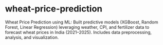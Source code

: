 # wheat-price-prediction
Wheat Price Prediction using ML: Built predictive models (XGBoost, Random Forest, Linear Regression) leveraging weather, CPI, and fertilizer data to forecast wheat prices in India (2021–2025). Includes data preprocessing, analysis, and visualization.
